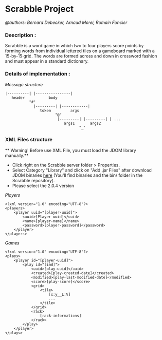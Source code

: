 # Scrabble Project
*@authors: Bernard Debecker, Arnaud Morel, Romain Foncier*

### Description :

Scrabble is a word game in which two to four players score points by forming words from individual lettered tiles on a gameboard marked with a 15-by-15 grid. The words are formed across and down in crossword fashion and must appear in a standard dictionary.

### Details of implementation :
*Message structure*

	|----------| |----------------|
	   header           body
	           "#"
	             |---------| |------------|
	                token         args
	                       "@"
	                        |---------| |---------| | ...
	                           args1       args2
	                                  "_"

### XML Files structure
** Warning! Before use XML File, you must load the JDOM library manually.**

+ Click right on the Scrabble server folder > Properties.
+ Select Category "Library" and click on "Add .jar Files" after download JDOM binaries [here][0] (You'll find binaries and the bin/ folder in the Scrabble repository).
+ Please select the 2.0.4 version

[0]: http://jdom.org/downloads/index.html

*Players*

	<?xml version="1.0" encoding="UTF-8"?>
	<players>
  		<player uuid="[player-uuid]">
    		<uuid>[Player-uuid]</uuid>
    		<name>[player-name]</name>
    		<password>[player-password]</password>
   		</player>
  	</players>

*Games*

	<?xml version="1.0" encoding="UTF-8"?>
	<plays>
		<player id="[player-uuid]">
			<play id="[ind]">
				<uuid>[play-uuid]</uuid>
				<created>[play-created-date]</created>
				<modified>[play-last-modified-date]</modified>
				<score>[play-score]</score>
				<grid>
					<tile>
						[x:y__L:V]
						...
					</tile>
				</grid>
				<rack>
					[rack-informations]
				</rack>
			</play>
		</player>
	</plays>